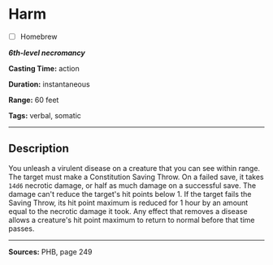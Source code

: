 # Harm

- [ ] Homebrew

***6th-level necromancy***

**Casting Time:** action

**Duration:** instantaneous

**Range:** 60 feet

**Tags:** verbal, somatic

---

## Description
You unleash a virulent disease on a creature that you can see within range.
The target must make a Constitution Saving Throw.
On a failed save, it takes `14d6` necrotic damage, or half as much damage on a successful save.
The damage can't reduce the target's hit points below 1.
If the target fails the Saving Throw, its hit point maximum is reduced for 1 hour by an amount equal to the necrotic damage it took.
Any effect that removes a disease allows a creature's hit point maximum to return to normal before that time passes.

---

**Sources:** PHB, page 249
